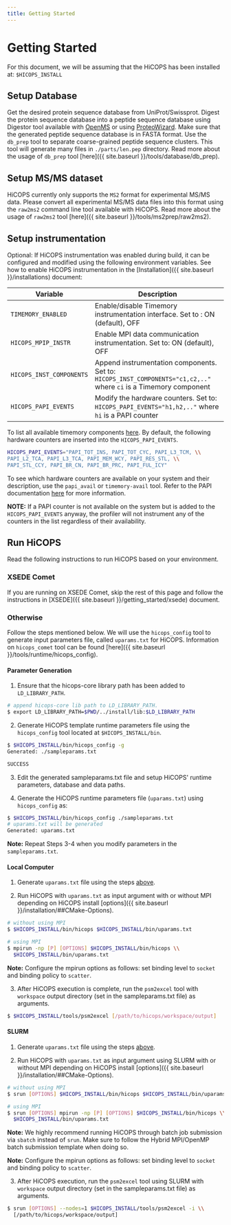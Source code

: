 ```yaml
---
title: Getting Started
---
```


# Getting Started
For this document, we will be assuming that the HiCOPS has been installed at: `$HICOPS_INSTALL`

## Setup Database
Get the desired protein sequence database from UniProt/Swissprot. Digest the protein sequence database into a peptide sequence database using Digestor tool available with [OpenMS](https://www.openms.de/) or using [ProteoWizard](http://proteowizard.sourceforge.net/). Make sure that the generated peptide sequence database is in FASTA format. Use the `db_prep` tool to separate coarse-grained peptide sequence clusters. This tool will generate many files in `./parts/len.pep` directory. Read more about the usage of `db_prep` tool [here]({{ site.baseurl }}/tools/database/db_prep).

## Setup MS/MS dataset
HiCOPS currently only supports the `MS2` format for experimental MS/MS data. Please convert all experimental MS/MS data files into this format using the `raw2ms2` command line tool available with HiCOPS. Read more about the usage of `raw2ms2` tool [here]({{ site.baseurl }}/tools/ms2prep/raw2ms2).

## Setup instrumentation
Optional: If HiCOPS instrumentation was enabled during build, it can be configured and modified using the following environment variables. See how to enable HiCOPS instrumentation in the [Installation]({{ site.baseurl }}/installations) document:

| Variable                 | Description                                                                                                       |
|--------------------------|-------------------------------------------------------------------------------------------------------------------|
| `TIMEMORY_ENABLED`       | Enable/disable Timemory instrumentation interface. Set to : ON (default), OFF                                     |
| `HICOPS_MPIP_INSTR`      | Enable MPI data communication instrumentation. Set to: ON (default), OFF                                          |
| `HICOPS_INST_COMPONENTS` | Append instrumentation components. Set to: `HICOPS_INST_COMPONENTS="c1,c2,.."` where `ci` is a Timemory component |
| `HICOPS_PAPI_EVENTS`     | Modify the hardware counters. Set to: `HICOPS_PAPI_EVENTS="h1,h2,.."` where `hi` is a PAPI counter                |

To list all available timemory components [here](https://timemory.readthedocs.io/en/develop/tools/timemory-avail/README.html?highlight=user_bundle#available-components). By default, the following hardware counters are inserted into the `HICOPS_PAPI_EVENTS`.

```bash
HICOPS_PAPI_EVENTS="PAPI_TOT_INS, PAPI_TOT_CYC, PAPI_L3_TCM, \\
PAPI_L2_TCA, PAPI_L3_TCA, PAPI_MEM_WCY, PAPI_RES_STL, \\
PAPI_STL_CCY, PAPI_BR_CN, PAPI_BR_PRC, PAPI_FUL_ICY"
``` 

To see which hardware counters are available on your system and their description, use the `papi_avail` or `timemory-avail` tool. Refer to the PAPI documentation [here](https://icl.utk.edu/papi/) for more information. 

**NOTE:** If a PAPI counter is not available on the system but is added to the `HICOPS_PAPI_EVENTS` anyway, the profiler will not instrument any of the counters in the list regardless of their availability.

## Run HiCOPS
Read the following instructions to run HiCOPS based on your environment.

### XSEDE Comet
If you are running on XSEDE Comet, skip the rest of this page and follow the instructions in [XSEDE]({{ site.baseurl }}/getting_started/xsede) document.

### Otherwise
Follow the steps mentioned below. We will use the `hicops_config` tool to generate input parameters file, called `uparams.txt` for HiCOPS. Information on `hicops_comet` tool can be found [here]({{ site.baseurl }}/tools/runtime/hicops_config).

#### Parameter Generation
1. Ensure that the hicops-core library path has been added to `LD_LIBRARY_PATH`.      

```bash
# append hicops-core lib path to LD_LIBRARY_PATH.
$ export LD_LIBRARY_PATH=$PWD/../install/lib:$LD_LIBRARY_PATH
```

2. Generate HiCOPS template runtime parameters file using the `hicops_config` tool located at `$HICOPS_INSTALL/bin`.     

```bash
$ $HICOPS_INSTALL/bin/hicops_config -g
Generated: ./sampleparams.txt

SUCCESS
```

3. Edit the generated sampleparams.txt file and setup HiCOPS' runtime parameters, database and data paths.     

4. Generate the HiCOPS runtime parameters file (`uparams.txt`) using `hicops_config` as:     

```bash
$ $HICOPS_INSTALL/bin/hicops_config ./sampleparams.txt
# uparams.txt will be generated
Generated: uparams.txt
```

**Note:** Repeat Steps 3-4 when you modify parameters in the `sampleparams.txt`.       

#### Local Computer
1. Generate `uparams.txt` file using the steps [above](###Parameter-Generation).         

2. Run HiCOPS with `uparams.txt` as input argument with or without MPI depending on HiCOPS install [options]({{ site.baseurl }}/installation/##CMake-Options).       

```bash
# without using MPI
$ $HICOPS_INSTALL/bin/hicops $HICOPS_INSTALL/bin/uparams.txt

# using MPI
$ mpirun -np [P] [OPTIONS] $HICOPS_INSTALL/bin/hicops \\
  $HICOPS_INSTALL/bin/uparams.txt
```

**Note:**  Configure the mpirun options as follows: set binding level to `socket` and binding policy to `scatter`.

3. After HiCOPS execution is complete, run the `psm2excel` tool with `workspace` output directory (set in the sampleparams.txt file) as arguments.       

```bash
$ $HICOPS_INSTALL/tools/psm2excel [/path/to/hicops/workspace/output]
```

#### SLURM
1. Generate `uparams.txt` file using the steps [above](###Parameter-Generation).         

2. Run HiCOPS with `uparams.txt` as input argument using SLURM with or without MPI depending on HiCOPS install [options]({{ site.baseurl }}/installation/##CMake-Options).        

```bash
# without using MPI
$ srun [OPTIONS] $HICOPS_INSTALL/bin/hicops $HICOPS_INSTALL/bin/uparams.txt

# using MPI
$ srun [OPTIONS] mpirun -np [P] [OPTIONS] $HICOPS_INSTALL/bin/hicops \\
  $HICOPS_INSTALL/bin/uparams.txt
```

**Note:** We highly recommend running HiCOPS through batch job submission via `sbatch` instead of `srun`. Make sure to follow the Hybrid MPI/OpenMP batch submission template when doing so.

**Note:**  Configure the mpirun options as follows: set binding level to `socket` and binding policy to `scatter`.

3. After HiCOPS execution, run the `psm2excel` tool using SLURM with `workspace` output directory (set in the sampleparams.txt file) as arguments.

```bash
$ srun [OPTIONS] --nodes=1 $HICOPS_INSTALL/tools/psm2excel -i \\
  [/path/to/hicops/workspace/output]
```